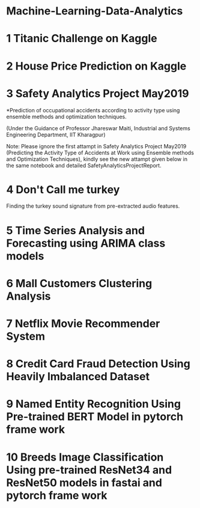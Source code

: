 # Machine-Learning-Data-Analytics
# 1 Titanic Challenge on Kaggle
# 2 House Price Prediction on Kaggle
# 3 Safety Analytics Project May2019
  *Prediction of occupational accidents according to activity type using ensemble methods and optimization
techniques.

  (Under the Guidance of Professor Jhareswar Maiti, Industrial and Systems Engineering Department, IIT Kharagpur)
  
Note: Please ignore the first attampt in Safety Analytics Project May2019 (Predicting the Activity Type of Accidents at Work using Ensemble methods and Optimization Techniques), kindly see the new attampt given below in the same notebook and detailed SafetyAnalyticsProjectReport. 

# 4 Don't Call me turkey
  Finding the turkey sound signature from pre-extracted audio features.

# 5 Time Series Analysis and Forecasting using ARIMA class models
# 6 Mall Customers Clustering Analysis
# 7 Netflix Movie Recommender System
# 8 Credit Card Fraud Detection Using Heavily Imbalanced Dataset
# 9 Named Entity Recognition Using Pre-trained BERT Model in pytorch frame work
# 10 Breeds Image Classification Using pre-trained ResNet34 and ResNet50 models in fastai and pytorch frame work
